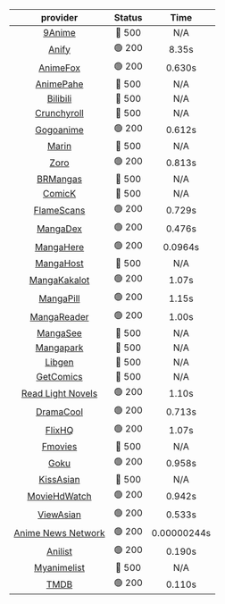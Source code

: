 | **provider** | **Status** | **Time** |
|:--------:|:------:|:----:|
| [9Anime](https://9anime.pl) | 🔴 500 | N/A |
|  [Anify](https://api.anify.tv)  | 🟢 200 | 8.35s |
|  [AnimeFox](https://animefox.tv)  | 🟢 200 | 0.630s |
| [AnimePahe](https://animepahe.com) | 🔴 500 | N/A |
| [Bilibili](https://bilibili.tv) | 🔴 500 | N/A |
| [Crunchyroll](https://cronchy.consumet.stream) | 🔴 500 | N/A |
|  [Gogoanime](https://gogoanime3.net)  | 🟢 200 | 0.612s |
| [Marin](https://marin.moe) | 🔴 500 | N/A |
|  [Zoro](https://aniwatch.to)  | 🟢 200 | 0.813s |
| [BRMangas](https://www.brmangas.net) | 🔴 500 | N/A |
| [ComicK](https://comick.app) | 🔴 500 | N/A |
|  [FlameScans](https://flamescans.org/)  | 🟢 200 | 0.729s |
|  [MangaDex](https://mangadex.org)  | 🟢 200 | 0.476s |
|  [MangaHere](http://www.mangahere.cc)  | 🟢 200 | 0.0964s |
| [MangaHost](https://mangahosted.com) | 🔴 500 | N/A |
|  [MangaKakalot](https://mangakakalot.com)  | 🟢 200 | 1.07s |
|  [MangaPill](https://mangapill.com)  | 🟢 200 | 1.15s |
|  [MangaReader](https://mangareader.to)  | 🟢 200 | 1.00s |
| [MangaSee](https://mangasee123.com) | 🔴 500 | N/A |
| [Mangapark](https://v2.mangapark.net) | 🔴 500 | N/A |
| [Libgen](http://libgen) | 🔴 500 | N/A |
| [GetComics](https://getcomics.info/) | 🔴 500 | N/A |
|  [Read Light Novels](https://readlightnovels.net)  | 🟢 200 | 1.10s |
|  [DramaCool](https://dramacool.hr)  | 🟢 200 | 0.713s |
|  [FlixHQ](https://flixhq.to)  | 🟢 200 | 1.07s |
| [Fmovies](https://fmovies.to) | 🔴 500 | N/A |
|  [Goku](https://goku.sx)  | 🟢 200 | 0.958s |
| [KissAsian](https://kissasian.mx) | 🔴 500 | N/A |
|  [MovieHdWatch](https://movieshd.watch)  | 🟢 200 | 0.942s |
|  [ViewAsian](https://viewasian.co)  | 🟢 200 | 0.533s |
|  [Anime News Network](https://www.animenewsnetwork.com)  | 🟢 200 | 0.00000244s |
|  [Anilist](https://anilist.co)  | 🟢 200 | 0.190s |
| [Myanimelist](https://myanimelist.net/) | 🔴 500 | N/A |
|  [TMDB](https://www.themoviedb.org)  | 🟢 200 | 0.110s |

